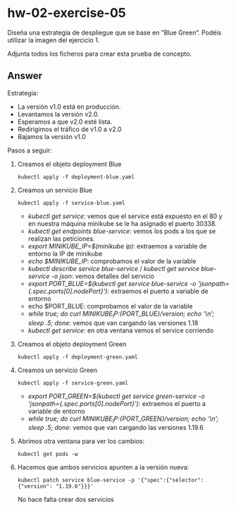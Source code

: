 # hw-02-exercise-05

Diseña una estrategia de despliegue que se base en ”Blue Green”. Podéis utilizar la imagen del ejercicio 1.

Adjunta todos los ficheros para crear esta prueba de concepto.

## Answer

Estrategia:
- La versión v1.0 está en producción.
- Levantamos la versión v2.0.
- Esperamos a que v2.0 esté lista.
- Redirigimos el tráfico de v1.0 a v2.0
- Bajamos la versión v1.0

Pasos a seguir:
1. Creamos el objeto deployment Blue
    ~~~
    kubectl apply -f deployment-blue.yaml
    ~~~
2. Creamos un servicio Blue
    ~~~
    kubectl apply -f service-blue.yaml
    ~~~
    - _kubectl get service_: vemos que el service está expuesto en el 80 y en nuestra máquina minikube se le ha asignado el puerto 30338.
    - _kubectl get endpoints blue-service_: vemos los pods a los que se realizan las peticiones.
    - _export MINIKUBE_IP=$(minikube ip)_: extraemos a variable de entorno la IP de minikube
    - _echo $MINIKUBE_IP_: comprobamos el valor de la variable
    - _kubectl describe service blue-service_ / _kubectl get service blue-service -o json_: vemos detalles del servicio
    - _export PORT_BLUE=$(kubectl get service blue-service -o 'jsonpath={.spec.ports[0].nodePort}')_: extraemos el puerto a variable de entorno
    - echo $PORT_BLUE: comprobamos el valor de la variable
    - _while true; do curl ${MINIKUBE_IP}:${PORT_BLUE}/version; echo ‘\n’; sleep .5; done_: vemos que van cargando las versiones 1.18
    - _kubectl get service_: en otra ventana vemos el service corriendo
3. Creamos el objeto deployment Green
    ~~~
    kubectl apply -f deployment-green.yaml
    ~~~
4. Creamos un servicio Green
    ~~~
    kubectl apply -f service-green.yaml
    ~~~
    - _export PORT_GREEN=$(kubectl get service green-service -o 'jsonpath={.spec.ports[0].nodePort}')_: extraemos el puerto a variable de entorno
    - _while true; do curl ${MINIKUBE_IP}:${PORT_GREEN}/version; echo ‘\n’; sleep .5; done_: vemos que van cargando las versiones 1.19.6
6. Abrimos otra ventana para ver los cambios:
    ~~~
    kubectl get pods -w
    ~~~
7. Hacemos que ambos servicios apunten a la versión nueva:
    ~~~
    kubectl patch service blue-service -p '{"spec":{"selector":{"version": "1.19.6"}}}'
    ~~~

    No hace falta crear dos servicios
